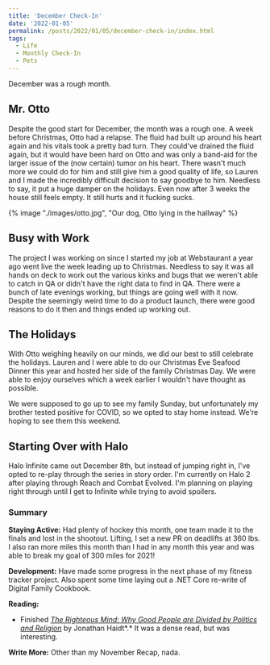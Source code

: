 ```yaml
---
title: 'December Check-In'
date: '2022-01-05'
permalink: /posts/2022/01/05/december-check-in/index.html
tags:
  - Life
  - Monthly Check-In
  - Pets
---
```


December was a rough month.
<!-- excerpt -->

## Mr. Otto

Despite the good start for December, the month was a rough one. A week before Christmas, Otto had a relapse. The fluid had built up around his heart again and his vitals took a pretty bad turn. They could've drained the fluid again, but it would have been hard on Otto and was only a band-aid for the larger issue of the (now certain) tumor on his heart. There wasn't much more we could do for him and still give him a good quality of life, so Lauren and I made the incredibly difficult decision to say goodbye to him. Needless to say, it put a huge damper on the holidays. Even now after 3 weeks the house still feels empty. It still hurts and it fucking sucks.

{% image "./images/otto.jpg", "Our dog, Otto lying in the hallway" %}

## Busy with Work

The project I was working on since I started my job at Webstaurant a year ago went live the week leading up to Christmas. Needless to say it was all hands on deck to work out the various kinks and bugs that we weren't able to catch in QA or didn't have the right data to find in QA. There were a bunch of late evenings working, but things are going well with it now. Despite the seemingly weird time to do a product launch, there were good reasons to do it then and things ended up working out.

## The Holidays

With Otto weighing heavily on our minds, we did our best to still celebrate the holidays. Lauren and I were able to do our Christmas Eve Seafood Dinner this year and hosted her side of the family Christmas Day. We were able to enjoy ourselves which a week earlier I wouldn't have thought as possible.

We were supposed to go up to see my family Sunday, but unfortunately my brother tested positive for COVID, so we opted to stay home instead. We're hoping to see them this weekend.

## Starting Over with Halo

Halo Infinite came out December 8th, but instead of jumping right in, I've opted to re-play through the series in story order. I'm currently on Halo 2 after playing through Reach and Combat Evolved. I'm planning on playing right through until I get to Infinite while trying to avoid spoilers.

### Summary

**Staying Active:** Had plenty of hockey this month, one team made it to the finals and lost in the shootout. Lifting, I set a new PR on deadlifts at 360 lbs. I also ran more miles this month than I had in any month this year and was able to break my goal of 300 miles for 2021!

**Development:** Have made some progress in the next phase of my fitness tracker project. Also spent some time laying out a .NET Core re-write of Digital Family Cookbook.

**Reading:**

- Finished _[The Righteous Mind: Why Good People are Divided by Politics and Religion](https://bookshop.org/books/the-righteous-mind-why-good-people-are-divided-by-politics-and-religion-9798200560639/9780307455772)_ by Jonathan Haidt*.* It was a dense read, but was interesting.

**Write More:** Other than my November Recap, nada.
